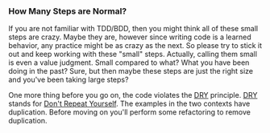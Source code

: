 
### How Many Steps are Normal?
If you are not familiar with TDD/BDD, then you might think all of these small steps are crazy. Maybe they are, however since writing code is a learned behavior, any practice might be as crazy as the next. So please try to stick it out and keep working with these "small" steps. Actually, calling them small is even a value judgment. Small compared to what? What you have been doing in the past? Sure, but then maybe these steps are just the right size and you've been taking large steps?

One more thing before you go on, the code violates the [DRY](http://en.wikipedia.org/wiki/Don%27t_repeat_yourself) principle. [DRY](http://en.wikipedia.org/wiki/Don%27t_repeat_yourself) stands for [Don't Repeat Yourself](http://en.wikipedia.org/wiki/Don%27t_repeat_yourself). The examples in the two contexts have duplication. Before moving on you'll perform some refactoring to remove duplication.
 
